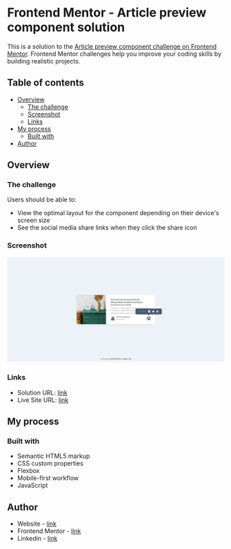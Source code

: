 # Frontend Mentor - Article preview component solution

This is a solution to the [Article preview component challenge on Frontend Mentor](https://www.frontendmentor.io/challenges/article-preview-component-dYBN_pYFT). Frontend Mentor challenges help you improve your coding skills by building realistic projects. 

## Table of contents

- [Overview](#overview)
  - [The challenge](#the-challenge)
  - [Screenshot](#screenshot)
  - [Links](#links)
- [My process](#my-process)
  - [Built with](#built-with)
- [Author](#author)

## Overview

### The challenge

Users should be able to:

- View the optimal layout for the component depending on their device's screen size
- See the social media share links when they click the share icon

### Screenshot

![header](https://github.com/anespoul34/article-preview-component/blob/main/images/screenshot.png)

### Links

- Solution URL: [link](https://www.frontendmentor.io/solutions/article-preview-component-using-basic-htmlcss-QYNqFhYGfG)
- Live Site URL: [link](https://article-preview-component-drab-six.vercel.app/)

## My process

### Built with

- Semantic HTML5 markup
- CSS custom properties
- Flexbox
- Mobile-first workflow
- JavaScript

## Author

- Website - [link](https://www.arthurnespoulous.com)
- Frontend Mentor - [link](https://www.frontendmentor.io/profile/anespoul34)
- Linkedin - [link](https://www.linkedin.com/in/arthur-nespoulous-956970142)

